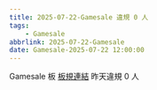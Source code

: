 ```yaml
---
title: 2025-07-22-Gamesale 違規 0 人
tags:
    - Gamesale
abbrlink: 2025-07-22-Gamesale
date: Gamesale-2025-07-22 12:00:00
---
```

Gamesale 板 [板規連結](https://www.ptt.cc/bbs/Gossiping/M.1637425085.A.07D.html)
昨天違規 0 人
